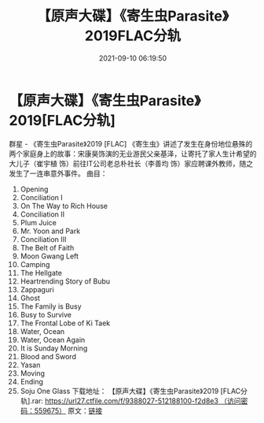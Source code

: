 ﻿---
title: 【原声大碟】《寄生虫Parasite》2019FLAC分轨
date: 2021-09-10 06:19:50
categories: 古典音乐、新世纪、纯音雅乐
tags: 纯音雅乐
---
# 【原声大碟】《寄生虫Parasite》2019[FLAC分轨]

群星 - 《寄生虫Parasite》2019 [FLAC]
《寄生虫》讲述了发生在身份地位悬殊的两个家庭身上的故事：宋康昊饰演的无业游民父亲基泽，让寄托了家人生计希望的大儿子（崔宇植
饰）前往IT公司老总朴社长（李善均 饰）家应聘课外教师，随之发生了一连串意外事件。
曲目：
01. Opening
02. Conciliation I
03. On The Way to Rich House
04. Conciliation II
05. Plum Juice
06. Mr. Yoon and Park
07. Conciliation III
08. The Belt of Faith
09. Moon Gwang Left
10. Camping
11. The Hellgate
12. Heartrending Story of Bubu
13. Zappaguri
14. Ghost
15. The Family is Busy
16. Busy to Survive
17. The Frontal Lobe of Ki Taek
18. Water, Ocean
19. Water, Ocean Again
20. It is Sunday Morning
21. Blood and Sword
22. Yasan
23. Moving
24. Ending
25. Soju One Glass
下载地址：
【原声大碟】《寄生虫Parasite》2019
[FLAC分轨].rar: https://url27.ctfile.com/f/9388027-512188100-f2d8e3 （访问密码：559675）
原文：[链接](https://blog.sina.com.cn/s/blog_1647c7e7601030tub.html)